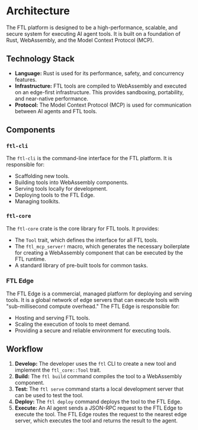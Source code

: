 # Architecture

The FTL platform is designed to be a high-performance, scalable, and secure system for executing AI agent tools. It is built on a foundation of Rust, WebAssembly, and the Model Context Protocol (MCP).

## Technology Stack

- **Language:** Rust is used for its performance, safety, and concurrency features.
- **Infrastructure:** FTL tools are compiled to WebAssembly and executed on an edge-first infrastructure. This provides sandboxing, portability, and near-native performance.
- **Protocol:** The Model Context Protocol (MCP) is used for communication between AI agents and FTL tools.

## Components

### `ftl-cli`

The `ftl-cli` is the command-line interface for the FTL platform. It is responsible for:

- Scaffolding new tools.
- Building tools into WebAssembly components.
- Serving tools locally for development.
- Deploying tools to the FTL Edge.
- Managing toolkits.

### `ftl-core`

The `ftl-core` crate is the core library for FTL tools. It provides:

- The `Tool` trait, which defines the interface for all FTL tools.
- The `ftl_mcp_server!` macro, which generates the necessary boilerplate for creating a WebAssembly component that can be executed by the FTL runtime.
- A standard library of pre-built tools for common tasks.

### FTL Edge

The FTL Edge is a commercial, managed platform for deploying and serving tools. It is a global network of edge servers that can execute tools with "sub-millisecond compute overhead." The FTL Edge is responsible for:

- Hosting and serving FTL tools.
- Scaling the execution of tools to meet demand.
- Providing a secure and reliable environment for executing tools.

## Workflow

1.  **Develop:** The developer uses the `ftl` CLI to create a new tool and implement the `ftl_core::Tool` trait.
2.  **Build:** The `ftl build` command compiles the tool to a WebAssembly component.
3.  **Test:** The `ftl serve` command starts a local development server that can be used to test the tool.
4.  **Deploy:** The `ftl deploy` command deploys the tool to the FTL Edge.
5.  **Execute:** An AI agent sends a JSON-RPC request to the FTL Edge to execute the tool. The FTL Edge routes the request to the nearest edge server, which executes the tool and returns the result to the agent.
